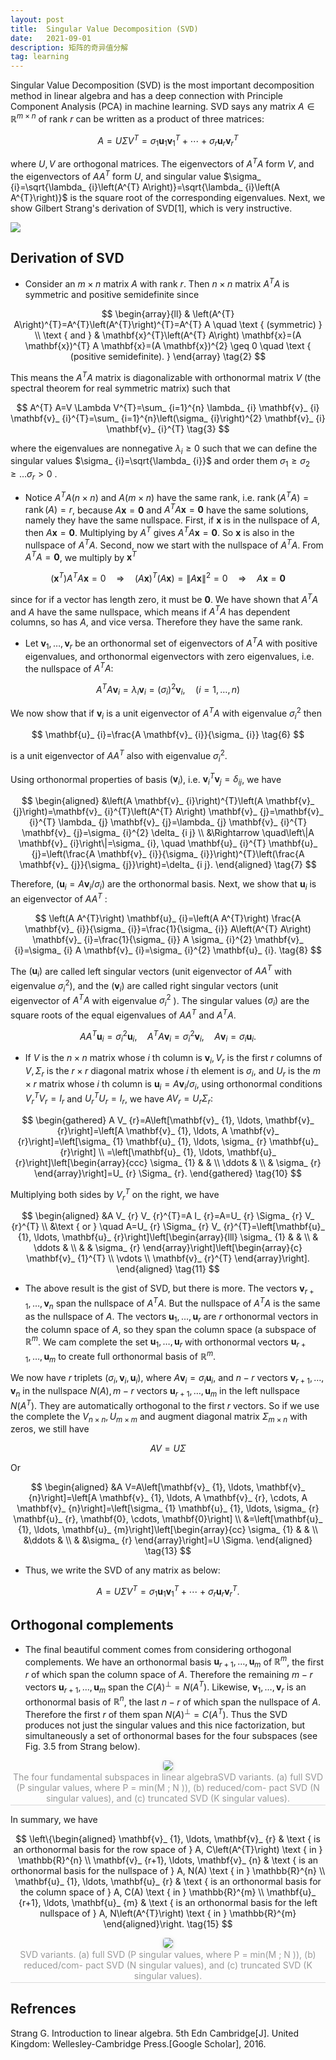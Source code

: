 ```yaml
---
layout: post
title:  Singular Value Decomposition (SVD)
date:   2021-09-01 
description: 矩阵的奇异值分解
tag: learning
---
```


Singular Value Decomposition (SVD) is the most important decomposition method in linear algebra and has a deep connection with Principle Component Analysis (PCA) in machine learning. SVD says any matrix $A \in \mathbb{R}^{m \times n}$ of rank $r$ can be written as a product of three matrices:

$$
A=U \Sigma V^{T}=\sigma_ {1} \mathbf{u}_ {1} \mathbf{v}_ {1}^{T}+\cdots+\sigma_ {r} \mathbf{u}_ {r} \mathbf{v}_ {r}^{T} \tag{1}
$$

where $U, V$ are orthogonal matrices. The eigenvectors of $A^{T} A$ form $V$, and the eigenvectors of $A A^{T}$ form $U$, and singular value $\sigma_ {i}=\sqrt{\lambda_ {i}\left(A^{T} A\right)}=\sqrt{\lambda_ {i}\left(A A^{T}\right)}$ is the square root of the corresponding eigenvalues. Next, we show Gilbert Strang's derivation of $\mathrm{SVD}$[1], which is very instructive.

<img src="https://suifeng2020.github.io/images/posts/SVD/SVD_1.jpg"/>

## Derivation of SVD

- Consider an $m \times n$ matrix $A$ with rank $r$. Then $n \times n$ matrix $A^{T} A$ is symmetric and positive semidefinite since

$$
\begin{array}{ll} 
& \left(A^{T} A\right)^{T}=A^{T}\left(A^{T}\right)^{T}=A^{T} A \quad \text { (symmetric) } \\
\text { and } & \mathbf{x}^{T}\left(A^{T} A\right) \mathbf{x}=(A \mathbf{x})^{T} A \mathbf{x}=(A \mathbf{x})^{2} \geq 0 \quad \text { (positive semidefinite). }
\end{array} \tag{2}
$$

This means the $A^{T} A$ matrix is diagonalizable with orthonormal matrix $V$ (the spectral theorem for real symmetric matrix) such that

$$
A^{T} A=V \Lambda V^{T}=\sum_ {i=1}^{n} \lambda_ {i} \mathbf{v}_ {i} \mathbf{v}_ {i}^{T}=\sum_ {i=1}^{n}\left(\sigma_ {i}\right)^{2} \mathbf{v}_ {i} \mathbf{v}_ {i}^{T} \tag{3}
$$

where the eigenvalues are nonnegative $\lambda_ {i} \geq 0$ such that we can define the singular values $\sigma_ {i}=\sqrt{\lambda_ {i}}$ and order them $\sigma_ {1} \geq \sigma_ {2} \geq \ldots \sigma_ {r}>0$ .

- Notice $A^{T} A(n \times n)$ and $A(m \times n)$ have the same rank, i.e. $\operatorname{rank}\left(A^{T} A\right)=\operatorname{rank}(A)=r$, because $A \mathbf{x}=\mathbf{0}$ and $A^{T} A \mathbf{x}=\mathbf{0}$ have the same solutions, namely they have the same nullspace. First, if $\mathbf{x}$ is in the nullspace of $A$, then $A \mathbf{x}=\mathbf{0} .$ Multiplying by $A^{T}$ gives $A^{T} A \mathbf{x}=\mathbf{0} .$ So $\mathbf{x}$ is also in the nullspace of $A^{T} A$. Second, now we start with the nullspace of $A^{T} A$. From $A^{T} A=\mathbf{0}$, we multiply by $\mathbf{x}^{T}$

$$
\left(\mathbf{x}^{T}\right) A^{T} A \mathbf{x}=0 \quad \Rightarrow \quad(A \mathbf{x})^{T}(A \mathbf{x})=\|A \mathbf{x}\|^{2}=0 \quad \Rightarrow \quad A \mathbf{x}=\mathbf{0} \tag{4}
$$

since for if a vector has length zero, it must be $\mathbf{0}$. We have shown that $A^{T} A$ and $A$ have the same nullspace, which means if $A^{T} A$ has dependent columns, so has $A$, and vice versa. Therefore they have the same rank.

- Let $\mathbf{v}_ {1}, \ldots, \mathbf{v}_ {r}$ be an orthonormal set of eigenvectors of $A^{T} A$ with positive eigenvalues, and orthonormal eigenvectors with zero eigenvalues, i.e. the nullspace of $A^{T} A:$

$$
A^{T} A \mathbf{v}_ {i}=\lambda_ {i} \mathbf{v}_ {i}=\left(\sigma_ {i}\right)^{2} \mathbf{v}_ {i}, \quad(i=1, \ldots, n) \tag{5}
$$

We now show that if $\mathbf{v}_ {i}$ is a unit eigenvector of $A^{T} A$ with eigenvalue $\sigma_ {i}^{2}$ then

$$
\mathbf{u}_ {i}=\frac{A \mathbf{v}_ {i}}{\sigma_ {i}} \tag{6}
$$

is a unit eigenvector of $A A^{T}$ also with eigenvalue $\sigma_ {i}^{2}$.

Using orthonormal properties of basis $(\mathbf{v}_ {i})$, i.e. $\mathbf{v}_ {i}^{T} \mathbf{v}_ {j}=\delta_ {i j}$, we have

$$
\begin{aligned}
&\left(A \mathbf{v}_ {i}\right)^{T}\left(A \mathbf{v}_ {j}\right)=\mathbf{v}_ {i}^{T}\left(A^{T} A\right) \mathbf{v}_ {j}=\mathbf{v}_ {i}^{T} \lambda_ {j} \mathbf{v}_ {j}=\lambda_ {j} \mathbf{v}_ {i}^{T} \mathbf{v}_ {j}=\sigma_ {i}^{2} \delta_ {i j} \\
&\Rightarrow \quad\left\|A \mathbf{v}_ {i}\right\|=\sigma_ {i}, \quad \mathbf{u}_ {i}^{T} \mathbf{u}_ {j}=\left(\frac{A \mathbf{v}_ {i}}{\sigma_ {i}}\right)^{T}\left(\frac{A \mathbf{v}_ {j}}{\sigma_ {j}}\right)=\delta_ {i j}.
\end{aligned} \tag{7}
$$

Therefore, $(\mathbf{u}_ {i}=A \mathbf{v}_ {i} / \sigma_ {i})$ are the orthonormal basis. Next, we show that $\mathbf{u}_ {i}$ is an eigenvector of $A A^{T}$ :

$$
\left(A A^{T}\right) \mathbf{u}_ {i}=\left(A A^{T}\right) \frac{A \mathbf{v}_ {i}}{\sigma_ {i}}=\frac{1}{\sigma_ {i}} A\left(A^{T} A\right) \mathbf{v}_ {i}=\frac{1}{\sigma_ {i}} A \sigma_ {i}^{2} \mathbf{v}_ {i}=\sigma_ {i} A \mathbf{v}_ {i}=\sigma_ {i}^{2} \mathbf{u}_ {i}. \tag{8}
$$

The $(\mathbf{u}_ {i})$ are called left singular vectors (unit eigenvector of $A A^{T}$ with eigenvalue $\left.\sigma_ {i}^{2}\right)$, and the $(\mathbf{v}_ {i})$ are called right singular vectors (unit eigenvector of $A^{T} A$ with eigenvalue $\sigma_ {i}^{2}$ ). The singular values $(\sigma_ {i})$ are the square roots of the equal eigenvalues of $A A^{T}$ and $A^{T} A$.

$$
A A^{T} \mathbf{u}_ {i}=\sigma_ {i}^{2} \mathbf{u}_ {i}, \quad A^{T} A \mathbf{v}_ {i}=\sigma_ {i}^{2} \mathbf{v}_ {i}, \quad A \mathbf{v}_ {i}=\sigma_ {i} \mathbf{u}_ {i}. \tag{9}
$$

- If $V$ is the $n \times n$ matrix whose $i$ th column is $\mathbf{v}_ {i}, V_ {r}$ is the first $r$ columns of $V, \Sigma_ {r}$ is the $r \times r$ diagonal matrix whose $i$ th element is $\sigma_ {i}$, and $U_ {r}$ is the $m \times r$ matrix whose $i$ th column is $\mathbf{u}_ {i}=A \mathbf{v}_ {i} / \sigma_ {i}$, using orthonormal conditions $V_ {r}^{T} V_ {r}=I_ {r}$ and $U_ {r}^{T} U_ {r}=I_ {r}$, we have $A V_ {r}=U_ {r} \Sigma_ {r}:$

$$
\begin{gathered}
A V_ {r}=A\left[\mathbf{v}_ {1}, \ldots, \mathbf{v}_ {r}\right]=\left[A \mathbf{v}_ {1}, \ldots, A \mathbf{v}_ {r}\right]=\left[\sigma_ {1} \mathbf{u}_ {1}, \ldots, \sigma_ {r} \mathbf{u}_ {r}\right] \\
=\left[\mathbf{u}_ {1}, \ldots, \mathbf{u}_ {r}\right]\left[\begin{array}{ccc}
\sigma_ {1} & & \\
\ddots & \\
& \sigma_ {r}
\end{array}\right]=U_ {r} \Sigma_ {r}.
\end{gathered} \tag{10}
$$

Multiplying both sides by $V_ {r}^{T}$ on the right, we have

$$
\begin{aligned}
&A V_ {r} V_ {r}^{T}=A I_ {r}=A=U_ {r} \Sigma_ {r} V_ {r}^{T} \\
&\text { or } \quad A=U_ {r} \Sigma_ {r} V_ {r}^{T}=\left[\mathbf{u}_ {1}, \ldots, \mathbf{u}_ {r}\right]\left[\begin{array}{lll}
\sigma_ {1} & & \\
& \ddots & \\
& & \sigma_ {r}
\end{array}\right]\left[\begin{array}{c}
\mathbf{v}_ {1}^{T} \\
\vdots \\
\mathbf{v}_ {r}^{T}
\end{array}\right].
\end{aligned} \tag{11}
$$

- The above result is the gist of SVD, but there is more. The vectors $\mathbf{v}_ {r+1}, \ldots, \mathbf{v}_ {n}$ span the nullspace of $A^{T} A .$ But the nullspace of $A^{T} A$ is the same as the nullspace of $A$. The vectors $\mathbf{u}_ {1}, \ldots, \mathbf{u}_ {r}$ are $r$ orthonormal vectors in the column space of $A$, so they span the column space (a subspace of $\mathbb{R}^{m}$. We cam complete the set $\mathbf{u}_ {1}, \ldots, \mathbf{u}_ {r}$ with orthonormal vectors $\mathbf{u}_ {r+1}, \ldots, \mathbf{u}_ {m}$ to create full orthonormal basis of $\mathbb{R}^{m}$.

We now have $r$ triplets $\left(\sigma_ {i}, \mathbf{v}_ {i}, \mathbf{u}_ {i}\right)$, where $A \mathbf{v}_ {i}=\sigma_ {i} \mathbf{u}_ {i}$, and $n-r$ vectors $\mathbf{v}_ {r+1}, \ldots, \mathbf{v}_ {n}$ in the nullspace $N(A), m-r$ vectors $\mathbf{u}_ {r+1}, \ldots, \mathbf{u}_ {m}$ in the left nullspace $N(A^{T})$. They are automatically orthogonal to the first $r$ vectors. So if we use the complete the $V_ {n \times n}, U_ {m \times m}$ and augment diagonal matrix $\Sigma_ {m \times n}$ with zeros, we still have

$$
A V=U \Sigma \tag{12}
$$

Or

$$
\begin{aligned}
&A V=A\left[\mathbf{v}_ {1}, \ldots, \mathbf{v}_ {n}\right]=\left[A \mathbf{v}_ {1}, \ldots, A \mathbf{v}_ {r}, \cdots, A \mathbf{v}_ {n}\right]=\left[\sigma_ {1} \mathbf{u}_ {1}, \ldots, \sigma_ {r} \mathbf{u}_ {r}, \mathbf{0}, \cdots, \mathbf{0}\right] \\
&=\left[\mathbf{u}_ {1}, \ldots, \mathbf{u}_ {m}\right]\left[\begin{array}{cc}
\sigma_ {1} & & \\
&\ddots & \\
& &\sigma_ {r}
\end{array}\right]=U \Sigma.
\end{aligned} \tag{13}
$$

- Thus, we write the SVD of any matrix as below:

$$
A=U \Sigma V^{T}=\sigma_ {1} \mathbf{u}_ {1} \mathbf{v}_ {1}^{T}+\cdots+\sigma_ {r} \mathbf{u}_ {r} \mathbf{v}_ {r}^{T}. \tag{14}
$$

## Orthogonal complements

- The final beautiful comment comes from considering orthogonal complements. We have an orthonormal basis $\mathbf{u}_ {r+1}, \ldots, \mathbf{u}_ {m}$ of $\mathbb{R}^{m}$, the first $r$ of which span the column space of $A$. Therefore the remaining $m-r$ vectors $\mathbf{u}_ {r+1}, \ldots, \mathbf{u}_ {m}$ span the $C(A)^{\perp}=N\left(A^{T}\right) .$ Likewise, $\mathbf{v}_ {1}, \ldots, \mathbf{v}_ {r}$ is an orthonormal basis of $\mathbb{R}^{n}$, the last $n-r$ of which span the nullspace of $A$. Therefore the first $r$ of them span $N(A)^{\perp}=C\left(A^{T}\right)$. Thus the SVD produces not just the singular values and this nice factorization, but simultaneously a set of orthonormal bases for the four subspaces (see Fig. $3.5$ from Strang below).

<center>
    <img style="border-radius: 0.3125em;
    box-shadow: 0 2px 4px 0 rgba(34,36,38,.12),0 2px 10px 0 rgba(34,36,38,.08);" 
    src="https://suifeng2020.github.io/images/posts/SVD/SVD_2.jpg">
    <br>
    <div style="color:orange; border-bottom: 1px solid #d9d9d9;
    display: inline-block;
    color: #999;
    padding: 2px;">The four fundamental subspaces in linear algebraSVD variants. (a) full SVD (P singular values, where P = min(M ; N )), (b) reduced/com- pact SVD (N singular values), and (c) truncated SVD (K singular values).</div>
</center>

In summary, we have

$$
\left\{\begin{aligned}
\mathbf{v}_ {1}, \ldots, \mathbf{v}_ {r} & \text { is an orthonormal basis for the row space of } A, C\left(A^{T}\right) \text { in } \mathbb{R}^{n} \\
\mathbf{v}_ {r+1}, \ldots, \mathbf{v}_ {n} & \text { is an orthonormal basis for the nullspace of } A, N(A) \text { in } \mathbb{R}^{n} \\
\mathbf{u}_ {1}, \ldots, \mathbf{u}_ {r} & \text { is an orthonormal basis for the column space of } A, C(A) \text { in } \mathbb{R}^{m} \\
\mathbf{u}_ {r+1}, \ldots, \mathbf{u}_ {m} & \text { is an orthonormal basis for the left nullspace of } A, N\left(A^{T}\right) \text { in } \mathbb{R}^{m}
\end{aligned}\right. \tag{15}
$$

<center>
    <img style="border-radius: 0.3125em;
    box-shadow: 0 2px 4px 0 rgba(34,36,38,.12),0 2px 10px 0 rgba(34,36,38,.08);" 
    src="https://suifeng2020.github.io/images/posts/SVD/SVD_3.jpg">
    <br>
    <div style="color:orange; border-bottom: 1px solid #d9d9d9;
    display: inline-block;
    color: #999;
    padding: 2px;">SVD variants. (a) full SVD (P singular values, where P = min(M ; N )), (b) reduced/com- pact SVD (N singular values), and (c) truncated SVD (K singular values).</div>
</center>

## Refrences

Strang G. Introduction to linear algebra. 5th Edn Cambridge[J]. United Kingdom: Wellesley-Cambridge Press.[Google Scholar], 2016.

